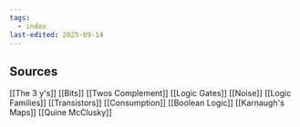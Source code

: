 ```yaml
---
tags:
  - index
last-edited: 2025-09-14
---
```


## Sources

[[The 3 y's]]
[[Bits]]
[[Twos Complement]]
[[Logic Gates]]
[[Noise]]
[[Logic Families]]
[[Transistors]]
[[Consumption]]
[[Boolean Logic]]
[[Karnaugh's Maps]]
[[Quine McClusky]]
